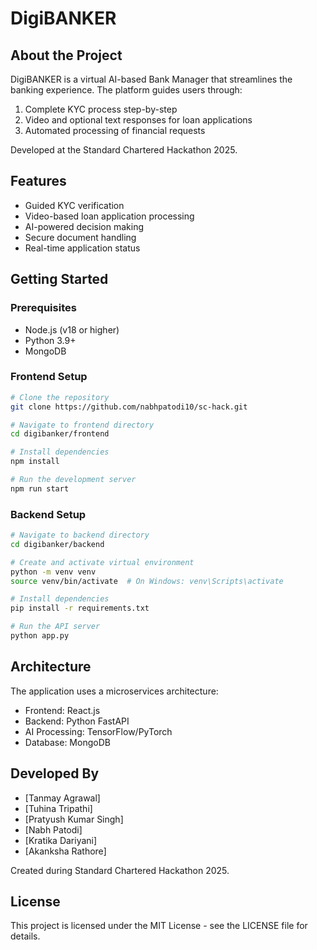 # DigiBANKER

## About the Project

DigiBANKER is a virtual AI-based Bank Manager that streamlines the banking experience. The platform guides users through:

1. Complete KYC process step-by-step
2. Video and optional text responses for loan applications
3. Automated processing of financial requests

Developed at the Standard Chartered Hackathon 2025.

## Features

- Guided KYC verification
- Video-based loan application processing
- AI-powered decision making
- Secure document handling
- Real-time application status

## Getting Started

### Prerequisites

- Node.js (v18 or higher)
- Python 3.9+
- MongoDB

### Frontend Setup

```bash
# Clone the repository
git clone https://github.com/nabhpatodi10/sc-hack.git

# Navigate to frontend directory
cd digibanker/frontend

# Install dependencies
npm install

# Run the development server
npm run start
```

### Backend Setup

```bash
# Navigate to backend directory
cd digibanker/backend

# Create and activate virtual environment
python -m venv venv
source venv/bin/activate  # On Windows: venv\Scripts\activate

# Install dependencies
pip install -r requirements.txt

# Run the API server
python app.py
```

## Architecture

The application uses a microservices architecture:
- Frontend: React.js
- Backend: Python FastAPI
- AI Processing: TensorFlow/PyTorch
- Database: MongoDB

## Developed By

- [Tanmay Agrawal]
- [Tuhina Tripathi]
- [Pratyush Kumar Singh]
- [Nabh Patodi]
- [Kratika Dariyani]
- [Akanksha Rathore]

Created during Standard Chartered Hackathon 2025.

## License

This project is licensed under the MIT License - see the LICENSE file for details.